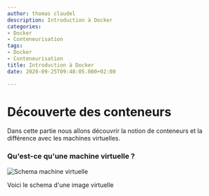 ```yaml
---
author: thomas claudel
description: Introduction à Docker
categories:
- Docker
- Conteneurisation
tags:
- Docker
- Conteneurisation
title: Introduction à Docker
date: 2020-09-25T09:48:05.000+02:00

---
```

# Découverte des conteneurs

Dans cette partie nous allons découvrir la notion de conteneurs et la différence avec les machines virtuelles.

### Qu'est-ce qu'une machine virtuelle ?

![](/uploads/img/vm.png "Schema machine virtuelle")

Voici le schema d'une image virtuelle